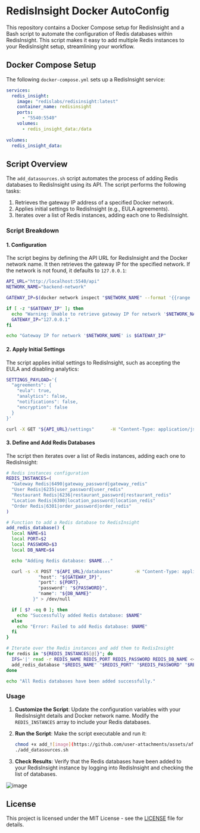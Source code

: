 
# RedisInsight Docker AutoConfig

This repository contains a Docker Compose setup for RedisInsight and a Bash script to automate the configuration of Redis databases within RedisInsight. This script makes it easy to add multiple Redis instances to your RedisInsight setup, streamlining your workflow.

## Docker Compose Setup

The following `docker-compose.yml` sets up a RedisInsight service:

```yaml
services:
  redis_insight:
    image: "redislabs/redisinsight:latest"
    container_name: redisinsight
    ports:
      - "5540:5540"
    volumes:
      - redis_insight_data:/data
 
volumes:
  redis_insight_data:
```

## Script Overview

The `add_datasources.sh` script automates the process of adding Redis databases to RedisInsight using its API. The script performs the following tasks:

1. Retrieves the gateway IP address of a specified Docker network.
2. Applies initial settings to RedisInsight (e.g., EULA agreements).
3. Iterates over a list of Redis instances, adding each one to RedisInsight.

### Script Breakdown

#### 1. Configuration

The script begins by defining the API URL for RedisInsight and the Docker network name. It then retrieves the gateway IP for the specified network. If the network is not found, it defaults to `127.0.0.1`:

```bash
API_URL="http://localhost:5540/api"
NETWORK_NAME="backend-network"

GATEWAY_IP=$(docker network inspect "$NETWORK_NAME" --format '{{range .IPAM.Config}}{{.Gateway}}{{end}}')

if [ -z "$GATEWAY_IP" ]; then
  echo "Warning: Unable to retrieve gateway IP for network '$NETWORK_NAME'. Using 127.0.0.1 as the default."
  GATEWAY_IP="127.0.0.1"
fi

echo "Gateway IP for network '$NETWORK_NAME' is $GATEWAY_IP"
```

#### 2. Apply Initial Settings

The script applies initial settings to RedisInsight, such as accepting the EULA and disabling analytics:

```bash
SETTINGS_PAYLOAD='{
  "agreements": {
    "eula": true,
    "analytics": false,
    "notifications": false,
    "encryption": false
  }
}'

curl -X GET "${API_URL}/settings"      -H "Content-Type: application/json"      -d "$SETTINGS_PAYLOAD" > /dev/null 2>&1
```

#### 3. Define and Add Redis Databases

The script then iterates over a list of Redis instances, adding each one to RedisInsight:

```bash
# Redis instances configuration
REDIS_INSTANCES=(
  "Gateway Redis|6490|gateway_password|gateway_redis"
  "User Redis|6235|user_password|user_redis"
  "Restaurant Redis|6236|restaurant_password|restaurant_redis"
  "Location Redis|6300|location_password|location_redis"
  "Order Redis|6301|order_password|order_redis"
)

# Function to add a Redis database to RedisInsight
add_redis_database() {
  local NAME=$1
  local PORT=$2
  local PASSWORD=$3
  local DB_NAME=$4

  echo "Adding Redis database: $NAME..."

  curl -s -X POST "${API_URL}/databases"        -H "Content-Type: application/json"        -d "{
            "host": "${GATEWAY_IP}",
            "port": ${PORT},
            "password": "${PASSWORD}",
            "name": "${DB_NAME}"
          }" > /dev/null

  if [ $? -eq 0 ]; then
    echo "Successfully added Redis database: $NAME"
  else
    echo "Error: Failed to add Redis database: $NAME"
  fi
}

# Iterate over the Redis instances and add them to RedisInsight
for redis in "${REDIS_INSTANCES[@]}"; do
  IFS='|' read -r REDIS_NAME REDIS_PORT REDIS_PASSWORD REDIS_DB_NAME <<< "$redis"
  add_redis_database "$REDIS_NAME" "$REDIS_PORT" "$REDIS_PASSWORD" "$REDIS_DB_NAME"
done

echo "All Redis databases have been added successfully."
```

### Usage

1. **Customize the Script**: Update the configuration variables with your RedisInsight details and Docker network name. Modify the `REDIS_INSTANCES` array to include your Redis databases.

2. **Run the Script**: Make the script executable and run it:

    ```bash
    chmod +x add_![image](https://github.com/user-attachments/assets/af131d10-dc22-4802-8728-8f30f3788d74).sh
    ./add_datasources.sh
    ```

3. **Check Results**: Verify that the Redis databases have been added to your RedisInsight instance by logging into RedisInsight and checking the list of databases.

![image](https://github.com/user-attachments/assets/f6276046-624e-4690-bc28-d0d5df9a1eac)

## License

This project is licensed under the MIT License - see the [LICENSE](LICENSE) file for details.
